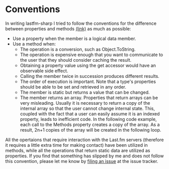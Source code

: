 # Conventions #

In writing lastfm-sharp I tried to follow the conventions for the difference between properties and methods [(link)](http://msdn.microsoft.com/en-us/library/bzwdh01d(VS.71).aspx#cpconpropertyusageguidelinesanchor1) as much as possible:
  * Use a property when the member is a logical data member.
  * Use a method when:
    * The operation is a conversion, such as Object.ToString.
    * The operation is expensive enough that you want to communicate to the user that they should consider caching the result.
    * Obtaining a property value using the get accessor would have an observable side effect.
    * Calling the member twice in succession produces different results.
    * The order of execution is important. Note that a type's properties should be able to be set and retrieved in any order.
    * The member is static but returns a value that can be changed.
    * The member returns an array. Properties that return arrays can be very misleading. Usually it is necessary to return a copy of the internal array so that the user cannot change internal state. This, coupled with the fact that a user can easily assume it is an indexed property, leads to inefficient code. In the following code example, each call to the Methods property creates a copy of the array. As a result, 2n+1 copies of the array will be created in the following loop.

All the opertaions that require interaction with the Last.fm servers (therefore it requires a little extra time for making contact) have been utilized in methods, while all the operations that return static data are utilized as properties.
If you find that something has slipped by me and does not follow this convention, please let me know by [filing an issue](http://code.google.com/p/lastfm-sharp/issues/entry) at the issue tracker.